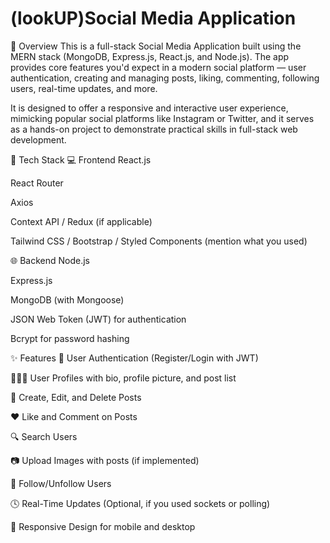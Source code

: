 # (lookUP)Social Media Application

🌟 Overview
This is a full-stack Social Media Application built using the MERN stack (MongoDB, Express.js, React.js, and Node.js). The app provides core features you'd expect in a modern social platform — user authentication, creating and managing posts, liking, commenting, following users, real-time updates, and more.

It is designed to offer a responsive and interactive user experience, mimicking popular social platforms like Instagram or Twitter, and it serves as a hands-on project to demonstrate practical skills in full-stack web development.

🔧 Tech Stack
💻 Frontend
React.js

React Router

Axios

Context API / Redux (if applicable)

Tailwind CSS / Bootstrap / Styled Components (mention what you used)

🌐 Backend
Node.js

Express.js

MongoDB (with Mongoose)

JSON Web Token (JWT) for authentication

Bcrypt for password hashing

✨ Features
🔐 User Authentication (Register/Login with JWT)

🧑‍🤝‍🧑 User Profiles with bio, profile picture, and post list

📝 Create, Edit, and Delete Posts

❤ Like and Comment on Posts

🔍 Search Users

📷 Upload Images with posts (if implemented)

🔔 Follow/Unfollow Users

🕓 Real-Time Updates (Optional, if you used sockets or polling)

📱 Responsive Design for mobile and desktop